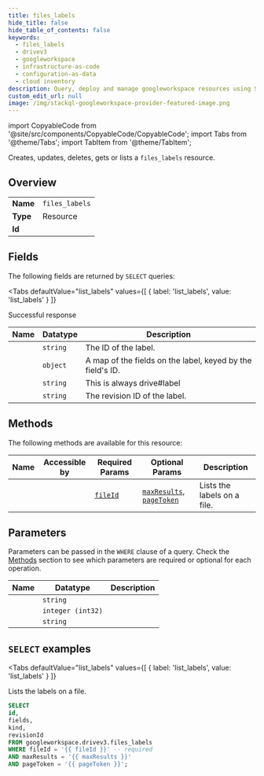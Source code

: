 ```yaml
--- 
title: files_labels
hide_title: false
hide_table_of_contents: false
keywords:
  - files_labels
  - drivev3
  - googleworkspace
  - infrastructure-as-code
  - configuration-as-data
  - cloud inventory
description: Query, deploy and manage googleworkspace resources using SQL
custom_edit_url: null
image: /img/stackql-googleworkspace-provider-featured-image.png
---
```


import CopyableCode from '@site/src/components/CopyableCode/CopyableCode';
import Tabs from '@theme/Tabs';
import TabItem from '@theme/TabItem';

Creates, updates, deletes, gets or lists a <code>files_labels</code> resource.

## Overview
<table><tbody>
<tr><td><b>Name</b></td><td><code>files_labels</code></td></tr>
<tr><td><b>Type</b></td><td>Resource</td></tr>
<tr><td><b>Id</b></td><td><CopyableCode code="googleworkspace.drivev3.files_labels" /></td></tr>
</tbody></table>

## Fields

The following fields are returned by `SELECT` queries:

<Tabs
    defaultValue="list_labels"
    values={[
        { label: 'list_labels', value: 'list_labels' }
    ]}
>
<TabItem value="list_labels">

Successful response

<table>
<thead>
    <tr>
    <th>Name</th>
    <th>Datatype</th>
    <th>Description</th>
    </tr>
</thead>
<tbody>
<tr>
    <td><CopyableCode code="id" /></td>
    <td><code>string</code></td>
    <td>The ID of the label.</td>
</tr>
<tr>
    <td><CopyableCode code="fields" /></td>
    <td><code>object</code></td>
    <td>A map of the fields on the label, keyed by the field's ID.</td>
</tr>
<tr>
    <td><CopyableCode code="kind" /></td>
    <td><code>string</code></td>
    <td>This is always drive#label</td>
</tr>
<tr>
    <td><CopyableCode code="revisionId" /></td>
    <td><code>string</code></td>
    <td>The revision ID of the label.</td>
</tr>
</tbody>
</table>
</TabItem>
</Tabs>

## Methods

The following methods are available for this resource:

<table>
<thead>
    <tr>
    <th>Name</th>
    <th>Accessible by</th>
    <th>Required Params</th>
    <th>Optional Params</th>
    <th>Description</th>
    </tr>
</thead>
<tbody>
<tr>
    <td><a href="#list_labels"><CopyableCode code="list_labels" /></a></td>
    <td><CopyableCode code="select" /></td>
    <td><a href="#parameter-fileId"><code>fileId</code></a></td>
    <td><a href="#parameter-maxResults"><code>maxResults</code></a>, <a href="#parameter-pageToken"><code>pageToken</code></a></td>
    <td>Lists the labels on a file.</td>
</tr>
</tbody>
</table>

## Parameters

Parameters can be passed in the `WHERE` clause of a query. Check the [Methods](#methods) section to see which parameters are required or optional for each operation.

<table>
<thead>
    <tr>
    <th>Name</th>
    <th>Datatype</th>
    <th>Description</th>
    </tr>
</thead>
<tbody>
<tr id="parameter-fileId">
    <td><CopyableCode code="fileId" /></td>
    <td><code>string</code></td>
    <td></td>
</tr>
<tr id="parameter-maxResults">
    <td><CopyableCode code="maxResults" /></td>
    <td><code>integer (int32)</code></td>
    <td></td>
</tr>
<tr id="parameter-pageToken">
    <td><CopyableCode code="pageToken" /></td>
    <td><code>string</code></td>
    <td></td>
</tr>
</tbody>
</table>

## `SELECT` examples

<Tabs
    defaultValue="list_labels"
    values={[
        { label: 'list_labels', value: 'list_labels' }
    ]}
>
<TabItem value="list_labels">

Lists the labels on a file.

```sql
SELECT
id,
fields,
kind,
revisionId
FROM googleworkspace.drivev3.files_labels
WHERE fileId = '{{ fileId }}' -- required
AND maxResults = '{{ maxResults }}'
AND pageToken = '{{ pageToken }}';
```
</TabItem>
</Tabs>
